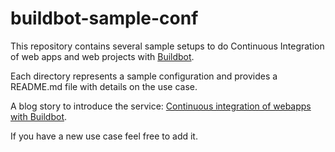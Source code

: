 # buildbot-sample-conf

This repository contains several sample setups to do Continuous Integration of web apps and web projects with [Buildbot](http://buildbot.net).

Each directory represents a sample configuration and provides a README.md file with details on the use case.

A blog story to introduce the service: [Continuous integration of webapps with Buildbot](http://danir.us/blog/stories/2013/apr/30/continuous-integration-web-apps-buildbot/).

If you have a new use case feel free to add it.
